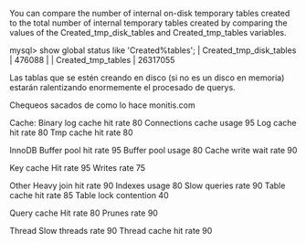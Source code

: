 You can compare the number of internal on-disk temporary tables created to the total number of internal temporary tables created by comparing the values of the Created_tmp_disk_tables and Created_tmp_tables variables.

mysql> show global status like 'Created%tables';
| Created_tmp_disk_tables | 476088   |
| Created_tmp_tables      | 26317055 

Las tablas que se estén creando en disco (si no es un disco en memoria) estarán ralentizando enormemente el procesado de querys.


Chequeos sacados de como lo hace monitis.com

Cache:
  Binary log cache hit rate  80
  Connections cache usage  95
  Log cache hit rate  80
  Tmp cache hit rate  80

InnoDB
  Buffer pool hit rate 95
  Buffer pool usage 80
  Cache write wait rate 90

Key cache
  Hit rate 95
  Writes rate 75

Other
  Heavy join hit rate 90
  Indexes usage 80
  Slow queries rate 90
  Table cache hit rate 85
  Table lock contention 40

Query cache
  Hit rate 80
  Prunes rate 90

Thread
  Slow threads rate 90
  Thread cache hit rate 90
